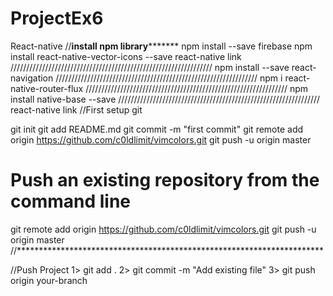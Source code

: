 # ProjectEx6
React-native
//**install npm library*********
npm install --save firebase
npm install react-native-vector-icons --save
react-native link
////////////////////////////////////////////////////////////////
npm install --save react-navigation
////////////////////////////////////////////////////////////////
npm i react-native-router-flux
////////////////////////////////////////////////////////////////
npm install native-base --save
////////////////////////////////////////////////////////////////
react-native link
//First setup git

git init
git add README.md
git commit -m "first commit"
git remote add origin https://github.com/c0ldlimit/vimcolors.git
git push -u origin master
 
# Push an existing repository from the command line
 
git remote add origin https://github.com/c0ldlimit/vimcolors.git
git push -u origin master
//**********************************************************************

//Push Project
1> git add .
2> git commit -m "Add existing file"
3> git push origin your-branch

 
